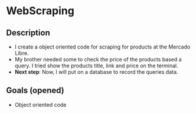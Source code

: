 # WebScraping

## Description
* I create a object oriented code for scraping for products at the Mercado Libre.
* My brother needed some to check the price of the products based a query. I tried show the products title, link and price on the terminal.
* **Next step**: Now, I will put on a database to record the queries data.

## Goals (opened)
* Object oriented code

